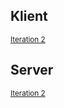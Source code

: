 ## Klient
<sub>[Iteration 2](https://github.com/1dv611-futurum-project/futurum-project/wiki/Testrapport---Iteration-2----Klient)</sub>

## Server
<sub>[Iteration 2](https://github.com/1dv611-futurum-project/futurum-project/wiki/Testrapport---Iteration-2----Server)</sub>